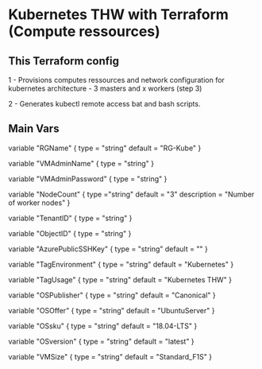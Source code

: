 # Kubernetes THW with Terraform (Compute ressources)

## This Terraform config

1 - Provisions computes ressources and network configuration for kubernetes architecture - 3 masters and x workers (step 3) 

2 - Generates kubectl remote access bat and bash scripts.

## Main Vars

variable "RGName" {
type    = "string"
default = "RG-Kube"
}

variable "VMAdminName" {
type    = "string"
}

variable "VMAdminPassword" {
type    = "string"
}


variable "NodeCount" {
  type ="string"
  default = "3"
  description = "Number of worker nodes"
}

variable "TenantID" {
type    = "string"
}

variable "ObjectID" {
type    = "string"
}

variable "AzurePublicSSHKey" {
type    = "string"
default = ""
}

variable "TagEnvironment" {
type    = "string"
default = "Kubernetes"
}

variable "TagUsage" {
type    = "string"
default = "Kubernetes THW"
}

variable "OSPublisher" {
  type    = "string"
  default = "Canonical"
}

variable "OSOffer" {
  type    = "string"
  default = "UbuntuServer"
}

variable "OSsku" {
  type    = "string"
  default = "18.04-LTS"
}

variable "OSversion" {
  type    = "string"
  default = "latest"
}

variable "VMSize" {
  type    = "string"
  default = "Standard_F1S"
}